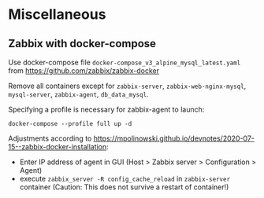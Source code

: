 Miscellaneous
=============

## Zabbix with docker-compose ##

Use docker-compose file ``docker-compose_v3_alpine_mysql_latest.yaml`` from https://github.com/zabbix/zabbix-docker

Remove all containers except for ``zabbix-server``, ``zabbix-web-nginx-mysql``, ``mysql-server``, ``zabbix-agent``, ``db_data_mysql``.

Specifying a profile is necessary for zabbix-agent to launch:

    docker-compose --profile full up -d

Adjustments according to <https://mpolinowski.github.io/devnotes/2020-07-15--zabbix-docker-installation>:
* Enter IP address of agent in GUI (Host > Zabbix server > Configuration > Agent)
* execute ``zabbix_server -R config_cache_reload`` in ``zabbix-server`` container (Caution: This does not survive a restart of container!)

